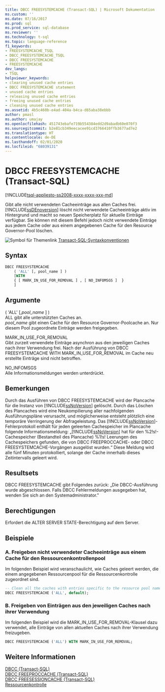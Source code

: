 ```yaml
---
title: DBCC FREESYSTEMCACHE (Transact-SQL) | Microsoft Dokumentation
ms.custom: ''
ms.date: 07/16/2017
ms.prod: sql
ms.prod_service: sql-database
ms.reviewer: ''
ms.technology: t-sql
ms.topic: language-reference
f1_keywords:
- FREESYSTEMCACHE_TSQL
- DBCC_FREESYSTEMCACHE_TSQL
- DBCC FREESYSTEMCACHE
- FREESYSTEMCACHE
dev_langs:
- TSQL
helpviewer_keywords:
- clearing unused cache entries
- DBCC FREESYSTEMCACHE statement
- unused cache entries
- releasing unused cache entries
- freeing unused cache entries
- cleaning unused cache entries
ms.assetid: 4b5c460b-e4ad-404a-b4ca-d65aba38ebbb
author: pmasl
ms.author: umajay
ms.openlocfilehash: 451743ebafe719b554384edd2d9abadb60e070f3
ms.sourcegitcommit: b2e81cb349eecacee91cd3766410ffb3677ad7e2
ms.translationtype: HT
ms.contentlocale: de-DE
ms.lasthandoff: 02/01/2020
ms.locfileid: "68039131"
---
```

# <a name="dbcc-freesystemcache-transact-sql"></a>DBCC FREESYSTEMCACHE (Transact-SQL)
[!INCLUDE[tsql-appliesto-ss2008-xxxx-xxxx-xxx-md](../../includes/tsql-appliesto-ss2008-xxxx-xxxx-xxx-md.md)]

Gibt alle nicht verwendeten Cacheeinträge aus allen Caches frei. [!INCLUDE[ssDEnoversion](../../includes/ssdenoversion-md.md)] löscht nicht verwendete Cacheeinträge aktiv im Hintergrund und macht so neuen Speicherplatz für aktuelle Einträge verfügbar. Sie können mit diesem Befehl jedoch nicht verwendete Einträge aus jedem Cache oder aus einem angegebenen Cache für den Resource Governor-Pool löschen.
  
![Symbol für Themenlink](../../database-engine/configure-windows/media/topic-link.gif "Symbol für Themenlink") [Transact-SQL-Syntaxkonventionen](../../t-sql/language-elements/transact-sql-syntax-conventions-transact-sql.md)
  
## <a name="syntax"></a>Syntax  
```sql
DBCC FREESYSTEMCACHE   
    ( 'ALL' [, pool_name ] )   
    [WITH   
    { [ MARK_IN_USE_FOR_REMOVAL ] , [ NO_INFOMSGS ]  }  
    ]  
```  
  
## <a name="arguments"></a>Argumente  
( 'ALL' [,_pool\_name_ ] )  
ALL gibt alle unterstützten Caches an.  
_pool\_name_ gibt einen Cache für den Resource Governor-Poolcache an. Nur diesem Pool zugeordnete Einträge werden freigegeben.  
  
MARK_IN_USE_FOR_REMOVAL  
Gibt zurzeit verwendete Einträge asynchron aus den jeweiligen Caches nach ihrer Verwendung frei. Nach der Ausführung von DBCC FREESYSTEMCACHE WITH MARK_IN_USE_FOR_REMOVAL im Cache neu erstellte Einträge sind nicht betroffen.  
  
NO_INFOMSGS  
Alle Informationsmeldungen werden unterdrückt.  
  
## <a name="remarks"></a>Bemerkungen  
Durch das Ausführen von DBCC FREESYSTEMCACHE wird der Plancache für die Instanz von [!INCLUDE[ssNoVersion](../../includes/ssnoversion-md.md)] gelöscht. Durch das Löschen des Plancaches wird eine Neukompilierung aller nachfolgenden Ausführungspläne verursacht, und möglicherweise entsteht plötzlich eine temporäre Verringerung der Abfrageleistung. Das [!INCLUDE[ssNoVersion](../../includes/ssnoversion-md.md)]-Fehlerprotokoll enthält für jeden geleerten Cachespeicher im Plancache folgende Informationsmeldung: „[!INCLUDE[ssNoVersion](../../includes/ssnoversion-md.md)] hat für den %2!s!-Cachespeicher (Bestandteil des Plancache) %1!s! Leerungen des Cachespeichers gefunden, die von DBCC FREEPROCCACHE- oder DBCC FREESYSTEMCACHE-Vorgängen ausgelöst wurden.“ Diese Meldung wird alle fünf Minuten protokolliert, solange der Cache innerhalb dieses Zeitintervalls geleert wird.

## <a name="result-sets"></a>Resultsets  
DBCC FREESYSTEMCACHE gibt Folgendes zurück: „Die DBCC-Ausführung wurde abgeschlossen. Falls DBCC Fehlermeldungen ausgegeben hat, wenden Sie sich an den Systemadministrator."
  
## <a name="permissions"></a>Berechtigungen  
Erfordert die ALTER SERVER STATE-Berechtigung auf dem Server.
  
## <a name="examples"></a>Beispiele  
  
### <a name="a-releasing-unused-cache-entries-from-a-resource-governor-pool-cache"></a>A. Freigeben nicht verwendeter Cacheeinträge aus einem Cache für den Ressourcenkontrollenpool  
Im folgenden Beispiel wird veranschaulicht, wie Caches geleert werden, die einem angegebenen Ressourcenpool für die Ressourcenkontrolle zugeordnet sind.
  
```sql
-- Clean all the caches with entries specific to the resource pool named "default".  
DBCC FREESYSTEMCACHE ('ALL', default);  
```  
  
### <a name="b-releasing-entries-from-their-respective-caches-after-they-become-unused"></a>B. Freigeben von Einträgen aus den jeweiligen Caches nach ihrer Verwendung  
Im folgenden Beispiel wird die MARK_IN_USE_FOR_REMOVAL-Klausel dazu verwendet, alle Einträge von allen aktuellen Caches nach ihrer Verwendung freizugeben.
  
```sql
DBCC FREESYSTEMCACHE ('ALL') WITH MARK_IN_USE_FOR_REMOVAL;  
```  
  
## <a name="see-also"></a>Weitere Informationen  
[DBCC &#40;Transact-SQL&#41;](../../t-sql/database-console-commands/dbcc-transact-sql.md)  
[DBCC FREEPROCCACHE &#40;Transact-SQL&#41;](../../t-sql/database-console-commands/dbcc-freeproccache-transact-sql.md)  
[DBCC FREESESSIONCACHE &#40;Transact-SQL&#41;](../../t-sql/database-console-commands/dbcc-freesessioncache-transact-sql.md)  
[Ressourcenkontrolle](../../relational-databases/resource-governor/resource-governor.md)
  
  
